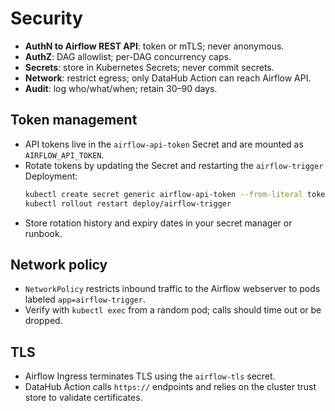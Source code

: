 # Security

- **AuthN to Airflow REST API**: token or mTLS; never anonymous.
- **AuthZ**: DAG allowlist; per-DAG concurrency caps.
- **Secrets**: store in Kubernetes Secrets; never commit secrets.
- **Network**: restrict egress; only DataHub Action can reach Airflow API.
- **Audit**: log who/what/when; retain 30–90 days.

## Token management
- API tokens live in the `airflow-api-token` Secret and are mounted as `AIRFLOW_API_TOKEN`.
- Rotate tokens by updating the Secret and restarting the `airflow-trigger` Deployment:
  ```bash
  kubectl create secret generic airflow-api-token --from-literal token=<new> -o yaml --dry-run=client | kubectl apply -f -
  kubectl rollout restart deploy/airflow-trigger
  ```
- Store rotation history and expiry dates in your secret manager or runbook.

## Network policy
- `NetworkPolicy` restricts inbound traffic to the Airflow webserver to pods labeled `app=airflow-trigger`.
- Verify with `kubectl exec` from a random pod; calls should time out or be dropped.

## TLS
- Airflow Ingress terminates TLS using the `airflow-tls` secret.
- DataHub Action calls `https://` endpoints and relies on the cluster trust store to validate certificates.
